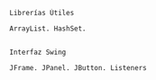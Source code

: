  
    Librerías Útiles
    
    ArrayList. HashSet. 
    
    
    Interfaz Swing
    
    JFrame. JPanel. JButton. Listeners
